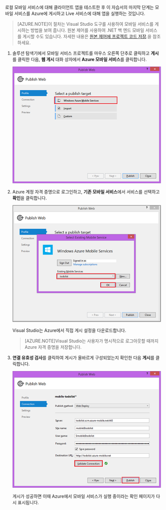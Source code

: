 ﻿

로컬 모바일 서비스에 대해 클라이언트 앱을 테스트한 후 이 자습서의 마지막 단계는 모바일 서비스를 Azure에 게시하고 Live 서비스에 대해 앱을 실행하는 것입니다.

>[AZURE.NOTE]이 절차는 Visual Studio 도구를 사용하여 모바일 서비스를 게시하는 방법을 보여 줍니다. 원본 제어를 사용하여 .NET 백 엔드 모바일 서비스를 게시할 수도 있습니다. 자세한 내용은 [원본 제어에 프로젝트 코드 저장](/ko-kr/documentation/articles/mobile-services-dotnet-backend-store-code-source-control/).을 참조하세요.

1. 솔루션 탐색기에서 모바일 서비스 프로젝트를 마우스 오른쪽 단추로 클릭하고 **게시**를 클릭한 다음, **웹 게시** 대화 상자에서 **Azure 모바일 서비스**를 클릭합니다.

	![](./media/mobile-services-dotnet-backend-publish-service/mobile-quickstart-publish.png)
	
2. Azure 계정 자격 증명으로 로그인하고, **기존 모바일 서비스**에서 서비스를 선택하고 **확인**을 클릭합니다.

	![](./media/mobile-services-dotnet-backend-publish-service/mobile-quickstart-publish-select-service.png)

	Visual Studio는 Azure에서 직접 게시 설정을 다운로드합니다.

	>[AZURE.NOTE]Visual Studio는 사용자가 명시적으로 로그아웃할 때까지 Azure 자격 증명을 저장합니다.

3. **연결 유효성 검사**를 클릭하여 게시가 올바르게 구성되었는지 확인한 다음 **게시**를 클릭합니다.

	![](./media/mobile-services-dotnet-backend-publish-service/mobile-quickstart-publish-2.png)

	게시가 성공하면 이때 Azure에서 모바일 서비스가 실행 중이라는 확인 페이지가 다시 표시됩니다.

<!--HONumber=42-->
